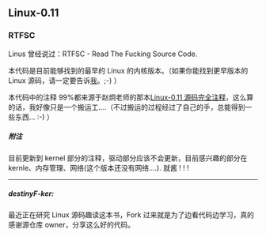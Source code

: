 ## Linux-0.11

### RTFSC

Linus 曾经说过：RTFSC - Read The Fucking Source Code.

本代码是目前能够找到的最早的 Linux 的内核版本。（如果你能找到更早版本的 Linux 源码，请一定要告诉[我](karottc@gmail.com)。;-) ）

本代码中的注释 99%都来源于赵炯老师的那本[Linux-0.11 源码完全注释](http://book.douban.com/subject/1231236/)，这么算的话，我好像只是一个搬运工....（不过搬运的过程经过了自己的手，总能得到一些东西... :-) ）

##### 附注

目前更新到 kernel 部分的注释，驱动部分应该不会更新，目前感兴趣的部分在 kernle、内存管理、网络(这个版本还没有网络....). 就酱 ! ! !

---

##### destinyF-ker:

最近正在研究 Linux 源码趣读这本书，Fork 过来就是为了边看代码边学习，真的感谢源仓库 owner，分享这么好的代码。
